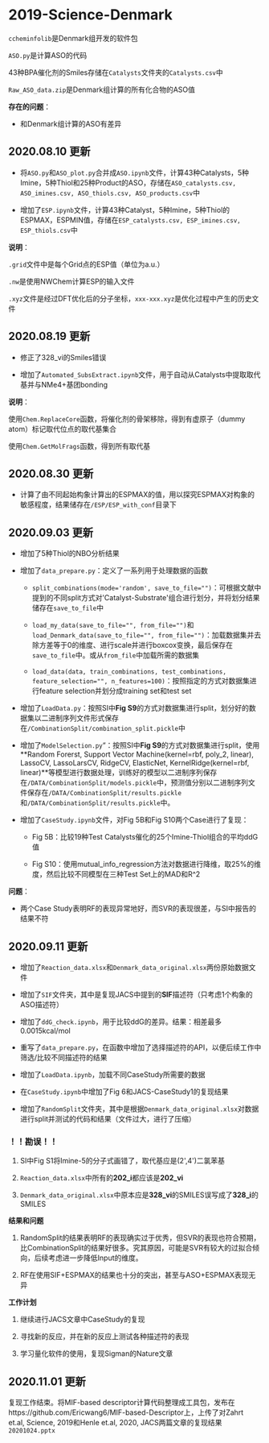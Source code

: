 # 2019-Science-Denmark

```ccheminfolib```是Denmark组开发的软件包

```ASO.py```是计算ASO的代码

43种BPA催化剂的Smiles存储在```Catalysts```文件夹的```Catalysts.csv```中

```Raw_ASO_data.zip```是Denmark组计算的所有化合物的ASO值


**存在的问题**：

+ 和Denmark组计算的ASO有差异


## 2020.08.10 更新

+ 将```ASO.py```和```ASO_plot.py```合并成```ASO.ipynb```文件，计算43种Catalysts，5种Imine，5种Thiol和25种Product的ASO，存储在```ASO_catalysts.csv, ASO_imines.csv, ASO_thiols.csv, ASO_products.csv```中

+ 增加了```ESP.ipynb```文件，计算43种Catalyst，5种Imine，5种Thiol的ESPMAX，ESPMIN值，存储在```ESP_catalysts.csv, ESP_imines.csv, ESP_thiols.csv```中


**说明**：

```.grid```文件中是每个Grid点的ESP值（单位为a.u.）

```.nw```是使用NWChem计算ESP的输入文件

```.xyz```文件是经过DFT优化后的分子坐标，```xxx-xxx.xyz```是优化过程中产生的历史文件


## 2020.08.19 更新

+ 修正了328_vi的Smiles错误

+ 增加了```Automated_SubsExtract.ipynb```文件，用于自动从Catalysts中提取取代基并与NMe4+基团bonding


**说明**：

使用```Chem.ReplaceCore```函数，将催化剂的骨架移除，得到有虚原子（dummy atom）标记取代位点的取代基集合

使用```Chem.GetMolFrags```函数，得到所有取代基


## 2020.08.30 更新

+ 计算了由不同起始构象计算出的ESPMAX的值，用以探究ESPMAX对构象的敏感程度，结果储存在```/ESP/ESP_with_conf```目录下


## 2020.09.03 更新

+ 增加了5种Thiol的NBO分析结果

+ 增加了```data_prepare.py```：定义了一系列用于处理数据的函数

    + ```split_combinations(mode='random', save_to_file="")```：可根据文献中提到的不同split方式对'Catalyst-Substrate'组合进行划分，并将划分结果储存在```save_to_file```中
    
    + ```load_my_data(save_to_file="", from_file="")```和```load_Denmark_data(save_to_file="", from_file="")```：加载数据集并去除方差等于0的维度、进行scale并进行boxcox变换，最后保存在```save_to_file```中。或从```from_file```中加载所需的数据集
    
    + ```load_data(data, train_combinations, test_combinations, feature_selection="", n_features=100)```：按照指定的方式对数据集进行feature selection并划分成training set和test set

+ 增加了```LoadData.py```：按照SI中**Fig S9**的方式对数据集进行split，划分好的数据集以二进制序列文件形式保存在```/CombinationSplit/combination_split.pickle```中

+ 增加了```ModelSelection.py```“：按照SI中**Fig S9**的方式对数据集进行split，使用**Random Forerst, Support Vector Machine(kernel=rbf, poly_2, linear), LassoCV, LassoLarsCV, RidgeCV, ElasticNet, KernelRidge(kernel=rbf, linear)**等模型进行数据处理，训练好的模型以二进制序列保存在```/DATA/CombinationSplit/models.pickle```中，预测值分别以二进制序列文件保存在```/DATA/CombinationSplit/results.pickle```和```/DATA/CombinationSplit/results.pickle```中。

+ 增加了```CaseStudy.ipynb```文件，对Fig 5B和Fig S10两个Case进行了复现：

    + Fig 5B：比较19种Test Catalysts催化的25个Imine-Thiol组合的平均ddG值
    
    + Fig S10：使用mutual_info_regression方法对数据进行降维，取25%的维度，然后比较不同模型在三种Test Set上的MAD和R^2

**问题**：

+ 两个Case Study表明RF的表现异常地好，而SVR的表现很差，与SI中报告的结果不符

## 2020.09.11 更新

+ 增加了```Reaction_data.xlsx```和```Denmark_data_original.xlsx```两份原始数据文件

+ 增加了```SIF```文件夹，其中是复现JACS中提到的**SIF**描述符（只考虑1个构象的ASO描述符）

+ 增加了```ddG_check.ipynb```，用于比较ddG的差异。结果：相差最多0.0015kcal/mol

+ 重写了```data_prepare.py```，在函数中增加了选择描述符的API，以便后续工作中筛选/比较不同描述符的结果

+ 增加了```LoadData.ipynb```，加载不同CaseStudy所需要的数据

+ 在```CaseStudy.ipynb```中增加了Fig 6和JACS-CaseStudy1的复现结果

+ 增加了```RandomSplit```文件夹，其中是根据```Denmark_data_original.xlsx```对数据进行split并测试的代码和结果（文件过大，进行了压缩）

### ！！勘误！！

1. SI中Fig S1将Imine-5的分子式画错了，取代基应是(2',4')二氯苯基

2. ```Reaction_data.xlsx```中所有的**202_i**都应该是**202_vi**

3. ```Denmark_data_original.xlsx```中原本应是**328_vi**的SMILES误写成了**328_i**的SMILES

**结果和问题**

1. RandomSplit的结果表明RF的表现确实过于优秀，但SVR的表现也符合预期，比CombinationSplit的结果好很多。究其原因，可能是SVR有较大的过拟合倾向，后续考虑进一步降低Input的维度。

2. RF在使用SIF+ESPMAX的结果也十分的突出，甚至与ASO+ESPMAX表现无异

**工作计划**

1. 继续进行JACS文章中CaseStudy的复现

2. 寻找新的反应，并在新的反应上测试各种描述符的表现

3. 学习量化软件的使用，复现Sigman的Nature文章

## 2020.11.01 更新
复现工作结束。将MIF-based descriptor计算代码整理成工具包，发布在https://github.com/Ericwang6/MIF-based-Descriptor上，上传了对Zahrt et.al, Science, 2019和Henle et.al, 2020, JACS两篇文章的复现结果```20201024.pptx```
